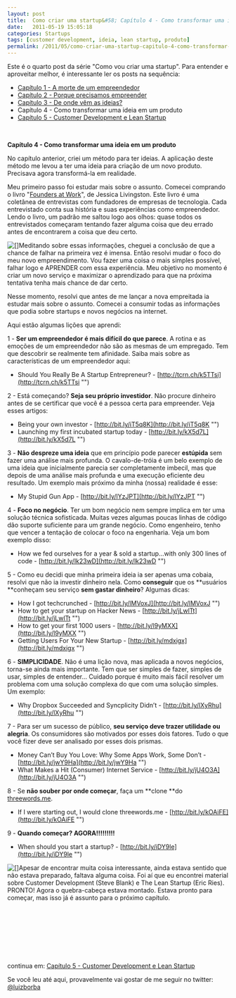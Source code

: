 ```yaml
---
layout: post
title:  Como criar uma startup&#58; Capítulo 4 - Como transformar uma ideia em um produto
date:   2011-05-19 15:05:18
categories: Startups
tags: [customer development, ideia, lean startup, produto]
permalink: /2011/05/como-criar-uma-startup-capitulo-4-como-transformar-uma-ideia-em-um-produto
---
```


Este é o quarto post da série "Como vou criar uma startup". Para entender e aproveitar melhor, é interessante ler os posts na sequência:
* [Capítulo 1 - A morte de um empreendedor](http://borba.blog.br/2011/04/como-criar-uma-startup-capitulo-1-a-morte-de-um-empreendedor/ "")
* [Capítulo 2 - Porque precisamos empreender](http://borba.blog.br/2011/04/como-criar-uma-startup-capitulo-2-porque-precisamos-empreender/ "")
* [Capítulo 3 - De onde vêm as ideias?](http://borba.blog.br/2011/04/como-criar-uma-startup-capitulo-3-de-onde-vem-as-ideias/ "Como criar uma startup: Capítulo 3 – De onde vem as ideias")
* Capítulo 4 - Como transformar uma ideia em um produto
* [Capítulo 5 - Customer Development e Lean Startup](http://borba.blog.br/2011/06/como-criar-uma-startup-capitulo-5-customer-development-e-lean-startup/ "Como criar uma startup: Capítulo 5 – Customer Development e Lean Startup")

 



**Capítulo 4 - Como transformar uma ideia em um produto**

No capítulo anterior, criei um método para ter ideias. A aplicação deste método me levou a ter uma ideia para criação de um novo produto. Precisava agora transformá-la em realidade.

Meu primeiro passo foi estudar mais sobre o assunto. Comecei comprando o livro "[Founders at Work](http://www.amazon.com/Founders-Work-Stories-Startups-ebook/dp/B001C30BH6 "Founders at Work")", de Jessica Livingston. Este livro é uma coletânea de entrevistas com fundadores de empresas de tecnologia. Cada entrevistado conta sua história e suas experiências como empreendedor. Lendo o livro, um padrão me saltou logo aos olhos: quase todos os entrevistados começaram tentando fazer alguma coisa que deu errado antes de encontrarem a coisa que deu certo.

[![[]](http://borba.blog.br/wordpress/wp-content/uploads/2011/05/applei-1024x817.jpg "prototipo apple 1")](http://borba.blog.br/wordpress/wp-content/uploads/2011/05/applei.jpg "")Meditando sobre essas informações, cheguei a conclusão de que a chance de falhar na primeira vez é imensa. Então resolvi mudar o foco do meu novo empreendimento. Vou fazer uma coisa o mais simples possível, falhar logo e APRENDER com essa experiência. Meu objetivo no momento é criar um novo serviço e maximizar o aprendizado para que na próxima tentativa tenha mais chance de dar certo.

Nesse momento, resolvi que antes de me lançar a nova empreitada ia estudar mais sobre o assunto. Comecei a consumir todas as informações que podia sobre startups e novos negócios na internet.

Aqui estão algumas lições que aprendi:

1 - **Ser um empreendedor é mais difícil do que parece**. A rotina e as emoções de um empreendedor não são as mesmas de um empregado. Tem que descobrir se realmente tem afinidade. Saiba mais sobre as características de um empreendedor aqui:
* Should You Really Be A Startup Entrepreneur? - [http://tcrn.ch/k5TTsi](http://tcrn.ch/k5TTsi "")

2 - Está começando? **Seja seu próprio investidor**. Não procure dinheiro antes de se certificar que você é a pessoa certa para empreender. Veja esses artigos:
* Being your own investor - [http://bit.ly/iT5q8K](http://bit.ly/iT5q8K "")
* Launching my first incubated startup today - [http://bit.ly/kX5d7L](http://bit.ly/kX5d7L "")

3 - **Não despreze uma ideia** que em princípio pode parecer **estúpida** sem fazer uma análise mais profunda. O cavalo-de-tróia é um belo exemplo de uma ideia que inicialmente parecia ser completamente imbecil, mas que depois de uma análise mais profunda e uma execução eficiente deu resultado. Um exemplo mais próximo da minha (nossa) realidade é esse:
* My Stupid Gun App - [http://bit.ly/lYzJPT](http://bit.ly/lYzJPT "")

4 - **Foco no negócio**. Ter um bom negócio nem sempre implica em ter uma solução técnica sofisticada. Muitas vezes algumas poucas linhas de código dão suporte suficiente para um grande negócio. Como engenheiro, tenho que vencer a tentação de colocar o foco na engenharia. Veja um bom exemplo disso:
* How we fed ourselves for a year &amp; sold a startup...with only 300 lines of code - [http://bit.ly/lk23wD](http://bit.ly/lk23wD "")

5 - Como eu decidi que minha primeira ideia ia ser apenas uma cobaia, resolvi que não ia investir dinheiro nela. Como **conseguir** que os **usuários **conheçam seu serviço **sem gastar dinheiro**? Algumas dicas:
* How I got techcrunched - [http://bit.ly/lMVoxJ](http://bit.ly/lMVoxJ "")
* How to get your startup on Hacker News - [http://bit.ly/jLwlTt](http://bit.ly/jLwlTt "")
* How to get your first 1000 users - [http://bit.ly/l9yMXX](http://bit.ly/l9yMXX "")
* Getting Users For Your New Startup - [http://bit.ly/mdxigx](http://bit.ly/mdxigx "")

6 - **SIMPLICIDADE**. Não é uma lição nova, mas aplicada a novos negócios, torna-se ainda mais importante. Tem que ser simples de fazer, simples de usar, simples de entender... Cuidado porque é muito mais fácil resolver um problema com uma solução complexa do que com uma solução simples. Um exemplo:
* Why Dropbox Succeeded and Syncplicity Didn’t - [http://bit.ly/lXyRhu](http://bit.ly/lXyRhu "")

7 - Para ser um sucesso de público, **seu serviço deve trazer utilidade ou alegria**. Os consumidores são motivados por esses dois fatores. Tudo o que você fizer deve ser analisado por esses dois prismas.
* Money Can’t Buy You Love: Why Some Apps Work, Some Don’t - [http://bit.ly/jwY9Ha](http://bit.ly/jwY9Ha "")
* What Makes a Hit (Consumer) Internet Service - [http://bit.ly/jU4O3A](http://bit.ly/jU4O3A "")

8 - Se **não souber por onde começar**, faça um **clone **do [threewords.me](http://threewords.me "").
* If I were starting out, I would clone threewords.me - [http://bit.ly/kOAiFE](http://bit.ly/kOAiFE "")

9 - **Quando começar? AGORA!!!!!!!!!**
* When should you start a startup? - [http://bit.ly/iDY9le](http://bit.ly/iDY9le "")

[![[]](http://borba.blog.br/wordpress/wp-content/uploads/2011/05/mbp.jpg "mac book pro")](http://borba.blog.br/wordpress/wp-content/uploads/2011/05/mbp.jpg "")Apesar de encontrar muita coisa interessante, ainda estava sentido que não estava preparado, faltava alguma coisa. Foi aí que eu encontrei material sobre Customer Development (Steve Blank) e The Lean Startup (Eric Ries). PRONTO! Agora o quebra-cabeça estava montado. Estava pronto para começar, mas isso já é assunto para o próximo capítulo.

 

 

 

 

continua em: [Capítulo 5 - Customer Development e Lean Startup](http://borba.blog.br/2011/06/como-criar-uma-startup-capitulo-5-customer-development-e-lean-startup/ "Capitulo 5")

Se você leu até aqui, provavelmente vai gostar de me seguir no twitter: [@luizborba](http://twitter.com/luizborba "Twitter de Borba")
